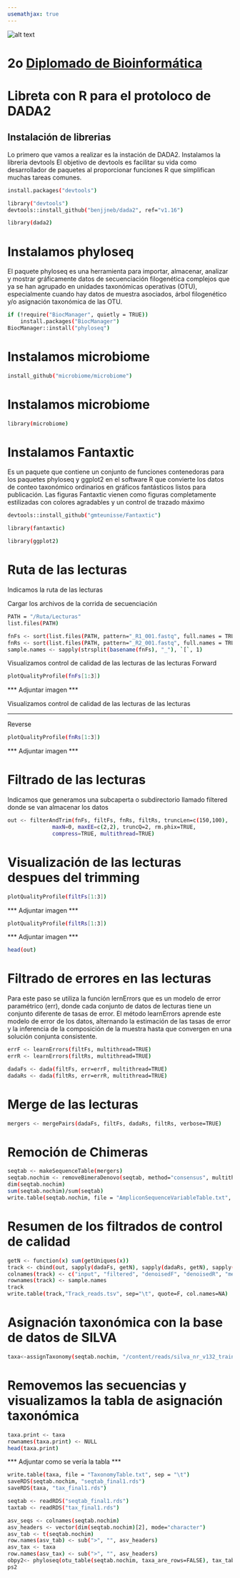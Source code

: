```yaml
---
usemathjax: true
---
```

![alt text](https://solariabiodata.com.mx/wp-content/uploads/2021/07/logo_red.png "Soluciones de Siguiente Generación")
# 2o [Diplomado de Bioinformática](./)

# Libreta con R para el protoloco de DADA2 

## Instalación de librerias 
Lo primero que vamos a realizar es la instación de DADA2. 
Instalamos la libreria devtools
El objetivo de devtools es facilitar su vida como desarrollador de paquetes al proporcionar funciones R que simplifican muchas tareas comunes.

```bash
install.packages("devtools")
```
```bash
library("devtools")
devtools::install_github("benjjneb/dada2", ref="v1.16")
```
```bash
library(dada2)
```
# Instalamos phyloseq
El paquete phyloseq es una herramienta para importar, almacenar, analizar y mostrar gráficamente datos de secuenciación filogenética complejos que ya se han agrupado en unidades taxonómicas operativas (OTU), especialmente cuando hay datos de muestra asociados, árbol filogenético y/o asignación taxonómica de las OTU.

```bash
if (!require("BiocManager", quietly = TRUE))
    install.packages("BiocManager")
BiocManager::install("phyloseq")
```
# Instalamos microbiome
```bash
install_github("microbiome/microbiome")
```
# Instalamos microbiome
```bash
library(microbiome)
```
# Instalamos Fantaxtic 
Es un paquete que contiene un conjunto de funciones contenedoras para los paquetes phyloseq y ggplot2 en el software R que convierte los datos de conteo taxonómico ordinarios en gráficos fantásticos listos para publicación. Las figuras Fantaxtic vienen como figuras completamente estilizadas con colores agradables y un control de trazado máximo

```bash
devtools::install_github("gmteunisse/Fantaxtic")
```
```bash
library(fantaxtic)
```
```bash
library(ggplot2)
```
# Ruta de las lecturas
Indicamos la ruta de las lecturas

Cargar los archivos de la corrida de secuenciación

> 

> 

```bash
PATH = "/Ruta/Lecturas"
list.files(PATH)
```
```bash
fnFs <- sort(list.files(PATH, pattern="_R1_001.fastq", full.names = TRUE))
fnRs <- sort(list.files(PATH, pattern="_R2_001.fastq", full.names = TRUE))
sample.names <- sapply(strsplit(basename(fnFs), "_"), `[`, 1)
```

Visualizamos control de calidad de las lecturas de las lecturas Forward

```bash
plotQualityProfile(fnFs[1:3])
```
*** Adjuntar imagen *** 

Visualizamos control de calidad de las lecturas de las lecturas 

---

Reverse

```bash
plotQualityProfile(fnRs[1:3])
```

*** Adjuntar imagen *** 


# Filtrado de las lecturas
Indicamos que generamos una subcaperta o subdirectorio llamado filtered donde se van almacenar los datos 

```bash
out <- filterAndTrim(fnFs, filtFs, fnRs, filtRs, truncLen=c(150,100),
              maxN=0, maxEE=c(2,2), truncQ=2, rm.phix=TRUE,
              compress=TRUE, multithread=TRUE)
```
# Visualización de las lecturas despues del trimming

```bash
plotQualityProfile(filtFs[1:3])
```
*** Adjuntar imagen *** 

```bash
plotQualityProfile(filtRs[1:3])
```

*** Adjuntar imagen *** 

```bash
head(out)
```

# Filtrado de errores en las lecturas
Para este paso se utiliza la función lernErrors que es un modelo de error paramétrico (err), donde cada conjunto de datos de lecturas tiene un conjunto diferente de tasas de error. El método learnErrors aprende este modelo de error de los datos, alternando la estimación de las tasas de error y la inferencia de la composición de la muestra hasta que convergen en una solución conjunta consistente.

```bash
errF <- learnErrors(filtFs, multithread=TRUE)
errR <- learnErrors(filtRs, multithread=TRUE)
```
```bash
dadaFs <- dada(filtFs, err=errF, multithread=TRUE)
dadaRs <- dada(filtRs, err=errR, multithread=TRUE)
```
# Merge de las lecturas 

```bash
mergers <- mergePairs(dadaFs, filtFs, dadaRs, filtRs, verbose=TRUE)
```
# Remoción de Chimeras

```bash
seqtab <- makeSequenceTable(mergers)
seqtab.nochim <- removeBimeraDenovo(seqtab, method="consensus", multithread=TRUE, verbose=TRUE)
dim(seqtab.nochim)
sum(seqtab.nochim)/sum(seqtab)
write.table(seqtab.nochim, file = "AmpliconSequenceVariableTable.txt", sep = "\t")
```

# Resumen de los filtrados de control de calidad

```bash
getN <- function(x) sum(getUniques(x))
track <- cbind(out, sapply(dadaFs, getN), sapply(dadaRs, getN), sapply(mergers, getN), rowSums(seqtab.nochim))
colnames(track) <- c("input", "filtered", "denoisedF", "denoisedR", "merged", "nonchim")
rownames(track) <- sample.names
track
write.table(track,"Track_reads.tsv", sep="\t", quote=F, col.names=NA)
```
# Asignación taxonómica con la base de datos de SILVA

```bash
taxa<-assignTaxonomy(seqtab.nochim, "/content/reads/silva_nr_v132_train_set.fa.gz", multithread=TRUE)
```

# Removemos las secuencias y visualizamos la tabla de asignación taxonómica 

```bash
taxa.print <- taxa
rownames(taxa.print) <- NULL
head(taxa.print)
```

*** Adjuntar como se vería la tabla ***

```bash
write.table(taxa, file = "TaxonomyTable.txt", sep = "\t")
saveRDS(seqtab.nochim, "seqtab_final1.rds")
saveRDS(taxa, "tax_final1.rds")

seqtab <- readRDS("seqtab_final1.rds") 
taxtab <- readRDS("tax_final1.rds")
```

```bash
asv_seqs <- colnames(seqtab.nochim)
asv_headers <- vector(dim(seqtab.nochim)[2], mode="character")
asv_tab <- t(seqtab.nochim)
row.names(asv_tab) <- sub(">", "", asv_headers)
asv_tax <- taxa
row.names(asv_tax) <- sub(">", "", asv_headers)
obpy2<- phyloseq(otu_table(seqtab.nochim, taxa_are_rows=FALSE), tax_table(taxa))
ps2
```























